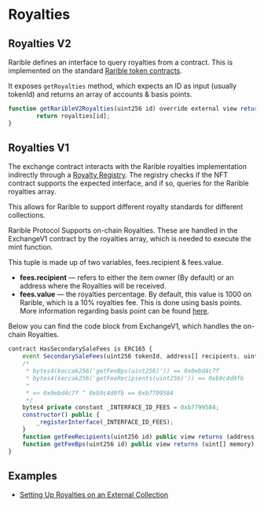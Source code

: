 # Royalties

## Royalties V2

Rarible defines an interface to query royalties from a contract. This is implemented on the standard [Rarible token contracts](https://github.com/rarible/protocol-contracts/blob/master/tokens/contracts/erc-721/ERC721Lazy.sol#L12).

It exposes `getRoyalties` method, which expects an ID as input (usually tokenId) and returns an array of accounts & basis points.

```javascript
function getRaribleV2Royalties(uint256 id) override external view returns (LibPart.Part[] memory) {
        return royalties[id];
}
```

## Royalties V1

The exchange contract interacts with the Rarible royalties implementation indirectly through a [Royalty Registry](https://github.com/rarible/protocol-contracts/blob/master/royalties-registry/contracts/RoyaltiesRegistry.sol#L63). The registry checks if the NFT contract supports the expected interface, and if so, queries for the Rarible royalties array.

This allows for Rarible to support different royalty standards for different collections.

Rarible Protocol Supports on-chain Royalties. These are handled in the ExchangeV1 contract by the royalties array, which is needed to execute the mint function.

This tuple is made up of two variables, fees.recipient & fees.value.

* **fees.recipient** — refers to either the item owner (By default) or an address where the Royalties will be received.
* **fees.value** — the royalties percentage. By default, this value is 1000 on Rarible, which is a 10% royalties fee. This is done using basis points. More information regarding basis point can be found [here](https://corporatefinanceinstitute.com/resources/knowledge/finance/basis-point-beep/).

Below you can find the code block from ExchangeV1, which handles the on-chain Royalties.

```javascript
contract HasSecondarySaleFees is ERC165 {
    event SecondarySaleFees(uint256 tokenId, address[] recipients, uint[] bps);
    /*
     * bytes4(keccak256('getFeeBps(uint256)')) == 0x0ebd4c7f
     * bytes4(keccak256('getFeeRecipients(uint256)')) == 0xb9c4d9fb
     *
     * => 0x0ebd4c7f ^ 0xb9c4d9fb == 0xb7799584
     */
    bytes4 private constant _INTERFACE_ID_FEES = 0xb7799584;
    constructor() public {
        _registerInterface(_INTERFACE_ID_FEES);
    }
    function getFeeRecipients(uint256 id) public view returns (address payable[] memory);
    function getFeeBps(uint256 id) public view returns (uint[] memory);
}
```

## Examples

* [Setting Up Royalties on an External Collection](../../use-cases/royalties-on-a-external-collection.md)
